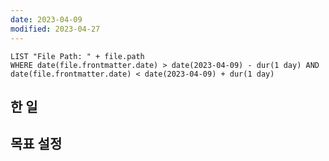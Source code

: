 ```yaml
---
date: 2023-04-09
modified: 2023-04-27
---
```


```dataview
LIST "File Path: " + file.path
WHERE date(file.frontmatter.date) > date(2023-04-09) - dur(1 day) AND date(file.frontmatter.date) < date(2023-04-09) + dur(1 day)
```

## 한 일

## 목표 설정
